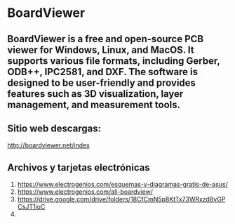 # BoardViewer

## BoardViewer is a free and open-source PCB viewer for Windows, Linux, and MacOS. It supports various file formats, including Gerber, ODB++, IPC2581, and DXF. The software is designed to be user-friendly and provides features such as 3D visualization, layer management, and measurement tools.


## Sitio web descargas:

http://boardviewer.net/index

## Archivos y tarjetas electrónicas

1. https://www.electrogenios.com/esquemas-y-diagramas-gratis-de-asus/
2. https://www.electrogenios.com/all-boardview/
3. https://drive.google.com/drive/folders/18CfCmN5p8KtTx73WRxzd8vGPCsJT1iuC
4. 




